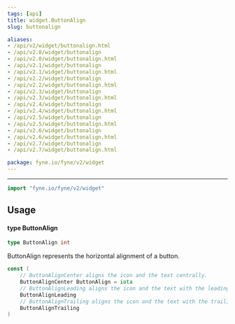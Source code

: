 ```yaml
---
tags: [api]
title: widget.ButtonAlign
slug: buttonalign

aliases:
- /api/v2/widget/buttonalign.html
- /api/v2.0/widget/buttonalign
- /api/v2.0/widget/buttonalign.html
- /api/v2.1/widget/buttonalign
- /api/v2.1/widget/buttonalign.html
- /api/v2.2/widget/buttonalign
- /api/v2.2/widget/buttonalign.html
- /api/v2.3/widget/buttonalign
- /api/v2.3/widget/buttonalign.html
- /api/v2.4/widget/buttonalign
- /api/v2.4/widget/buttonalign.html
- /api/v2.5/widget/buttonalign
- /api/v2.5/widget/buttonalign.html
- /api/v2.6/widget/buttonalign
- /api/v2.6/widget/buttonalign.html
- /api/v2.7/widget/buttonalign
- /api/v2.7/widget/buttonalign.html

package: fyne.io/fyne/v2/widget
---
```



---
```go
import "fyne.io/fyne/v2/widget"
```

## Usage

#### type ButtonAlign

```go
type ButtonAlign int
```

ButtonAlign represents the horizontal alignment of a button.

```go
const (
	// ButtonAlignCenter aligns the icon and the text centrally.
	ButtonAlignCenter ButtonAlign = iota
	// ButtonAlignLeading aligns the icon and the text with the leading edge.
	ButtonAlignLeading
	// ButtonAlignTrailing aligns the icon and the text with the trailing edge.
	ButtonAlignTrailing
)
```
